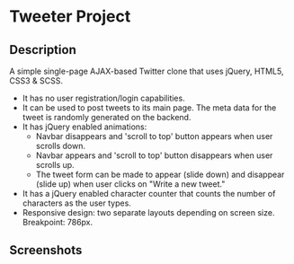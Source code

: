 # Tweeter Project

## Description

A simple single-page AJAX-based Twitter clone that uses jQuery, HTML5, CSS3 & SCSS.

- It has no user registration/login capabilities.
- It can be used to post tweets to its main page. The meta data for the tweet is randomly generated on the backend.
- It has jQuery enabled animations:
  - Navbar disappears and 'scroll to top' button appears when user scrolls down.
  - Navbar appears and 'scroll to top' button disappears when user scrolls up.
  - The tweet form can be made to appear (slide down) and disappear (slide up) when user clicks on "Write a new tweet."
- It has a jQuery enabled character counter that counts the number of characters as the user types.
- Responsive design: two separate layouts depending on screen size. Breakpoint: 786px.

## Screenshots


